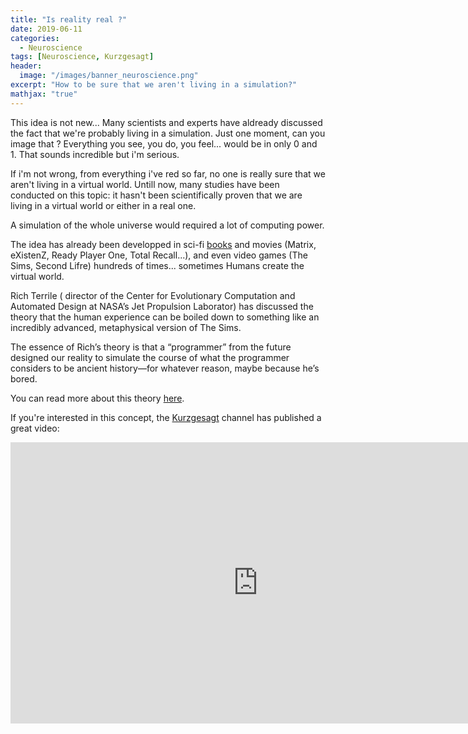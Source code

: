 ```yaml
---
title: "Is reality real ?"
date: 2019-06-11
categories:
  - Neuroscience
tags: [Neuroscience, Kurzgesagt]
header:
  image: "/images/banner_neuroscience.png"
excerpt: "How to be sure that we aren't living in a simulation?"
mathjax: "true"
---
```


This idea is not new... Many scientists and experts have aldready discussed the fact that we're probably living in a simulation. Just one moment, can you image that ? Everything you see, you do, you feel... would be in only 0 and 1. That sounds incredible but i'm serious.

If i'm not wrong, from everything i've red so far, no one is really sure that we aren't living in a virtual world. Untill now, many studies have been conducted on this topic: it hasn't been scientifically proven that we are living in a virtual world or either in a real one.

A simulation of the whole universe would required a lot of computing power.

The idea has already been developped in sci-fi [books](https://www.goodreads.com/shelf/show/virtual-reality) and movies (Matrix, eXistenZ, Ready Player One, Total Recall...), and even video games (The Sims, Second Lifre) hundreds of times... sometimes Humans create the virtual world.

Rich Terrile ( director of the Center for Evolutionary Computation and Automated Design at NASA’s Jet Propulsion Laborator) has discussed the theory that the human experience can be boiled down to something like an incredibly advanced, metaphysical version of The Sims.

The essence of Rich’s theory is that a “programmer” from the future designed our reality to simulate the course of what the programmer considers to be ancient history—for whatever reason, maybe because he’s bored.

You can read more about this theory [here](https://www.vice.com/en_us/article/wdp7pm/whoa-dude-are-we-inside-a-computer-right-now-0000329-v19n9).

If you're interested in this concept, the [Kurzgesagt](https://www.youtube.com/user/Kurzgesagt) channel has published a great video:

<iframe width="792" height="450" src="https://www.youtube.com/embed/tlTKTTt47WE" frameborder="0" allow="accelerometer; autoplay; encrypted-media; gyroscope; picture-in-picture" allowfullscreen></iframe>


